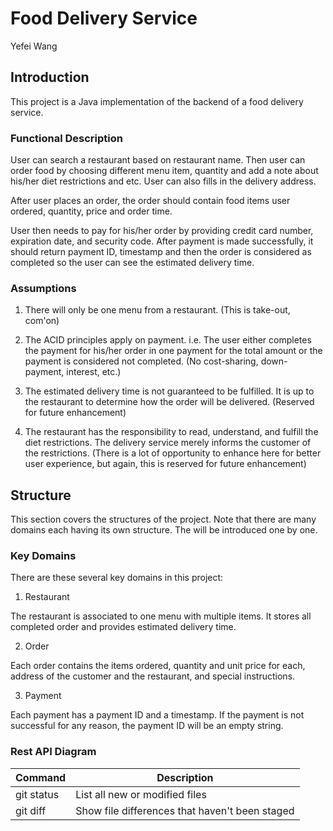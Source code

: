 # Food Delivery Service
Yefei Wang

## Introduction
This project is a Java implementation of the backend of a food delivery service. 

### Functional Description
User can search a restaurant based on restaurant name. Then user can order food by
choosing different menu item, quantity and add a note about his/her diet restrictions and etc.
User can also fills in the delivery address. 

After user places an order, the order should
contain food items user ordered, quantity, price and order time. 

User then needs to pay for
his/her order by providing credit card number, expiration date, and security code. After
payment is made successfully, it should return payment ID, timestamp and then the order is
considered as completed so the user can see the estimated delivery time. 

### Assumptions

1. There will only be one menu from a restaurant. (This is take-out, com'on)

2. The ACID principles apply on payment. 
i.e. The user either completes the payment for his/her order in one payment 
for the total amount or the payment is considered not completed. (No cost-sharing, down-payment, interest, etc.)

3. The estimated delivery time is not guaranteed to be fulfilled. 
It is up to the restaurant to determine how the order will be delivered. (Reserved for future enhancement)

4. The restaurant has the responsibility to read, understand, and fulfill the diet restrictions. The delivery service merely informs the customer of the restrictions.
(There is a lot of opportunity to enhance here for better user experience, but again, this is reserved for future enhancement)

## Structure

This section covers the structures of the project. Note that there are many domains each having its own structure. 
The will be introduced one by one.

### Key Domains 
There are these several key domains in this project:

1. Restaurant 

The restaurant is associated to one menu with multiple items. It stores all completed order and provides estimated delivery time.

2. Order 

Each order contains the items ordered, quantity and unit price for each, address of the customer and the restaurant, and special instructions.

3. Payment

Each payment has a payment ID and a timestamp. If the payment is not successful for any reason, the payment ID will be an empty string.

### Rest API Diagram

| Command | Description |
| --- | --- |
| git status | List all new or modified files |
| git diff | Show file differences that haven't been staged |